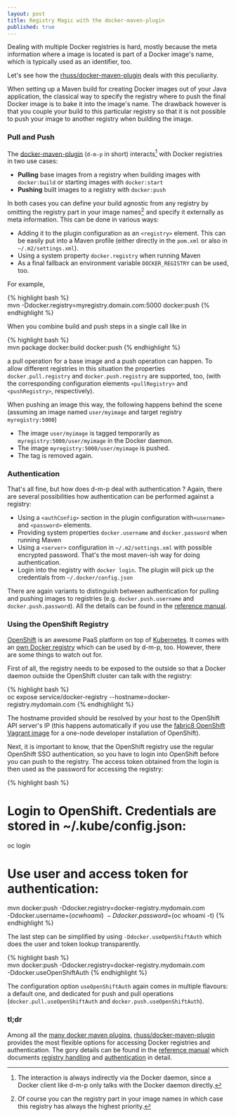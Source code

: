 ```yaml
---
layout: post
title: Registry Magic with the docker-maven-plugin
published: true
---
```

Dealing with multiple Docker registries is hard, mostly because the meta information where a image is located is part of a Docker image's name, which is typically used as an identifier, too.

Let's see how the [rhuss/docker-maven-plugin][1] deals with this peculiarity.
<!-- more -->

When setting up a Maven build for creating Docker images out of your Java application, the classical way to specify the registry where to push the final Docker image is to bake it into the image's name. The drawback however is that you couple your build to this particular registry so that it is not possible to push your image to another registry when building the image.  

### Pull and Push

The [docker-maven-plugin][2] (`d-m-p` in short) interacts[^1] with Docker registries in two use cases: 

* **Pulling** base images from a registry when building images with `docker:build` or starting images with `docker:start`
* **Pushing** built images to a registry with `docker:push`

In both cases you can define your build agnostic from any registry by omitting the registry part in your image names[^2] and specify it externally as meta information. This can be done in various ways:

* Adding it to the plugin configuration as an `<registry>` element. This can be easily put into a Maven profile (either directly in the `pom.xml` or also in `~/.m2/settings.xml`). 
* Using a system property `docker.registry` when running Maven
* As a final fallback an environment variable `DOCKER_REGISTRY` can be used, too.

For example, 

{% highlight bash %}  
mvn -Ddocker.registry=myregistry.domain.com:5000 docker:push
{% endhighlight %}

When you combine build and push steps in a single call like in 

{% highlight bash %}  
mvn package docker:build docker:push
{% endhighlight %}

a pull operation for a base image and a push operation can happen. To allow different registries in this situation the properties `docker.pull.registry`  and `docker.push.registry` are supported, too, (with the corresponding configuration elements `<pullRegistry>` and `<pushRegistry>`, respectively).

When pushing an image this way, the following happens behind the scene (assuming an image named `user/myimage` and target registry `myregistry:5000`)

* The image `user/myimage` is tagged temporarily as `myregistry:5000/user/myimage` in the Docker daemon.
* The image `myregistry:5000/user/myimage` is pushed.
* The tag is removed again.

### Authentication

That's all fine, but how does d-m-p deal with authentication ? Again, there are several possibilities how authentication can be performed against a registry:

* Using a `<authConfig>` section in the plugin configuration with`<username>` and `<password>` elements. 
* Providing system properties `docker.username` and `docker.password` when running Maven
* Using a `<server>` configuration in `~/.m2/settings.xml` with possible encrypted password. That's the most maven-ish way for doing authentication.
* Login into the registry with `docker login`. The plugin will pick up the credentials from `~/.docker/config.json`

There are again variants to distinguish between authentication for pulling and pushing images to registries (e.g. `docker.push.username` and `docker.push.password`). All the details can be found in the [reference manual][3].

### Using the OpenShift Registry

[OpenShift][4] is an awesome PaaS platform on top of [Kubernetes][5]. It comes with an [own Docker registry][6] which can be used by d-m-p, too. However, there are some things to watch out for. 

First of all, the registry needs to be exposed to the outside so that a Docker daemon outside the OpenShift cluster can talk with the registry:

{% highlight bash %}  
oc expose service/docker-registry --hostname=docker-registry.mydomain.com
{% endhighlight %}

The hostname provided should be resolved by your host to the OpenShift API server's IP (this happens automatically if you use the [fabric8 OpenShift Vagrant image][7] for a one-node developer installation of OpenShift).

Next, it is important to know, that the OpenShift registry use the regular OpenShift SSO authentication, so you have to login into OpenShift before you can push to the registry. The access token obtained from the login is then used as the password for accessing the registry:

{% highlight bash %}  
# Login to OpenShift. Credentials are stored in ~/.kube/config.json:
oc login

# Use user and access token for authentication:
mvn docker:push -Ddocker.registry=docker-registry.mydomain.com \
	           -Ddocker.username=$(oc whoami) \
	           -Ddocker.password=$(oc whoami -t)
{% endhighlight %}

The last step can be simplified by using `-Ddocker.useOpenShiftAuth` which does the user and token lookup transparently.

{% highlight bash %}  
mvn docker:push -Ddocker.registry=docker-registry.mydomain.com \
                -Ddocker.useOpenShiftAuth
{% endhighlight %}

The configuration option `useOpenShiftAuth` again comes in multiple flavours: a default one, and dedicated for push and pull operations (`docker.pull.useOpenShiftAuth` and `docker.push.useOpenShiftAuth`).

### tl;dr

Among all the [many docker maven plugins][8], [rhuss/docker-maven-plugin][9] provides the most flexible options for accessing Docker registries and authentication. The gory details can be found in the [reference manual][10] which documents [registry handling][11] and [authentication][12] in detail.

[^1]:	The interaction is always indirectly via the Docker daemon, since a Docker client like d-m-p only talks with the Docker daemon directly.

[^2]:	Of course you can the registry part in your image names in which case this registry has always the highest priority.

[1]:	https://github.com/rhuss/docker-maven-plugin
[2]:	https://github.com/rhuss/docker-maven-plugin
[3]:	http://ro14nd.de/docker-maven-plugin/authentication.html
[4]:	https://www.openshift.com/
[5]:	http://kubernetes.io/
[6]:	https://docs.openshift.com/enterprise/latest/install_config/install/docker_registry.html
[7]:	http://fabric8.io/guide/getStarted/vagrant.html
[8]:	https://github.com/search?utf8=%E2%9C%93&q=docker-maven-plugin
[9]:	https://github.com/rhuss/docker-maven-plugin
[10]:	http://ro14nd.de/docker-maven-plugin/
[11]:	http://ro14nd.de/docker-maven-plugin/
[12]:	http://ro14nd.de/docker-maven-plugin/authentication.html
